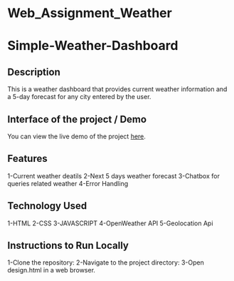 # Web_Assignment_Weather

# Simple-Weather-Dashboard
                                                  

 ## Description

 This is a weather dashboard that provides current weather information and a 5-day forecast for any city entered by the user.

## Interface of the project / Demo
You can view the live demo of the project [here](https://github.com/kashan-code/Simple-Weather-Dashboard.git).


 ## Features

 1-Current weather deatils
 2-Next 5 days weather forecast
 3-Chatbox for queries related weather
 4-Error Handling

 ## Technology Used

 1-HTML
 2-CSS
 3-JAVASCRIPT
 4-OpenWeather API
 5-Geolocation Api

 ## Instructions to Run Locally
 1-Clone the repository:
 2-Navigate to the project directory:
 3-Open design.html in a web browser.

